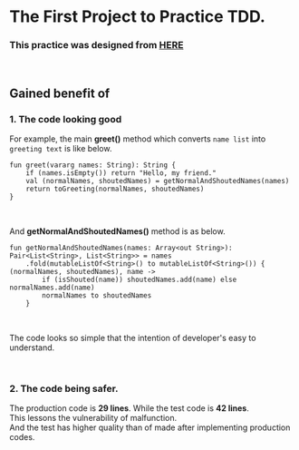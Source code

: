 # The First Project to Practice TDD.

### This practice was designed from [HERE](https://github.com/testdouble/contributing-tests/wiki/Greeting-Kata)

</br>

## Gained benefit of
### 1. The code looking good

For example, the main __greet()__ method which converts ``name list`` into ``greeting text`` is like below.
```
fun greet(vararg names: String): String {
    if (names.isEmpty()) return "Hello, my friend."
    val (normalNames, shoutedNames) = getNormalAndShoutedNames(names)
    return toGreeting(normalNames, shoutedNames)
}
```

</br>

And __getNormalAndShoutedNames()__ method is as below.
```
fun getNormalAndShoutedNames(names: Array<out String>): Pair<List<String>, List<String>> = names
    .fold(mutableListOf<String>() to mutableListOf<String>()) { (normalNames, shoutedNames), name ->
        if (isShouted(name)) shoutedNames.add(name) else normalNames.add(name)
        normalNames to shoutedNames
    }
```

</br>

The code looks so simple that the intention of developer's easy to understand.

</br>

### 2. The code being safer.

The production code is __29 lines__. While the test code is __42 lines__.</br>
This lessons the vulnerability of malfunction.</br>
And the test has higher quality than of made after implementing production codes.










